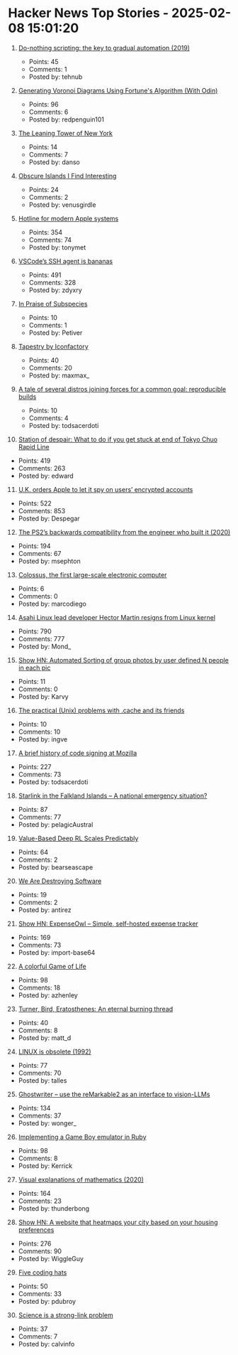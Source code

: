 # Hacker News Top Stories - 2025-02-08 15:01:20

1. [Do-nothing scripting: the key to gradual automation (2019)](https://blog.danslimmon.com/2019/07/15/do-nothing-scripting-the-key-to-gradual-automation/)
   - Points: 45
   - Comments: 1
   - Posted by: tehnub

2. [Generating Voronoi Diagrams Using Fortune's Algorithm (With Odin)](https://redpenguin101.github.io/html/posts/2025_01_21_voronoi.html)
   - Points: 96
   - Comments: 6
   - Posted by: redpenguin101

3. [The Leaning Tower of New York](https://www.newyorker.com/magazine/2025/02/10/the-leaning-tower-of-new-york)
   - Points: 14
   - Comments: 7
   - Posted by: danso

4. [Obscure Islands I Find Interesting](https://amanvir.com/obscure-islands)
   - Points: 24
   - Comments: 2
   - Posted by: venusgirdle

5. [Hotline for modern Apple systems](https://github.com/mierau/hotline)
   - Points: 354
   - Comments: 74
   - Posted by: tonymet

6. [VSCode’s SSH agent is bananas](https://fly.io/blog/vscode-ssh-wtf/)
   - Points: 491
   - Comments: 328
   - Posted by: zdyxry

7. [In Praise of Subspecies](https://aeon.co/essays/the-case-for-subspecies-the-neglected-unit-of-conservation)
   - Points: 10
   - Comments: 1
   - Posted by: Petiver

8. [Tapestry by Iconfactory](https://usetapestry.com/)
   - Points: 40
   - Comments: 20
   - Posted by: maxmax_

9. [A tale of several distros joining forces for a common goal: reproducible builds](https://video.fosdem.org/2025/h1302/fosdem-2025-6479-a-tale-of-several-distros-joining-forces-for-a-common-goal-reproducible-builds.av1.webm)
   - Points: 10
   - Comments: 4
   - Posted by: todsacerdoti

10. [Station of despair: What to do if you get stuck at end of Tokyo Chuo Rapid Line](https://soranews24.com/2024/12/21/station-of-despair-what-to-do-if-you-get-stuck-at-the-end-of-tokyos-chuo-rapid-line/)
   - Points: 419
   - Comments: 263
   - Posted by: edward

11. [U.K. orders Apple to let it spy on users’ encrypted accounts](https://www.washingtonpost.com/technology/2025/02/07/apple-encryption-backdoor-uk/)
   - Points: 522
   - Comments: 853
   - Posted by: Despegar

12. [The PS2’s backwards compatibility from the engineer who built it (2020)](https://freelansations.medium.com/the-story-of-the-ps2s-backwards-compatibility-from-the-engineer-who-built-it-ec39cf5a0353)
   - Points: 194
   - Comments: 67
   - Posted by: msephton

13. [Colossus, the first large-scale electronic computer](https://www.colossus-computer.com/colossus1.html#section02)
   - Points: 6
   - Comments: 0
   - Posted by: marcodiego

14. [Asahi Linux lead developer Hector Martin resigns from Linux kernel](https://lkml.org/lkml/2025/2/7/9)
   - Points: 790
   - Comments: 777
   - Posted by: Mond_

15. [Show HN: Automated Sorting of group photos by user defined N people in each pic](https://github.com/Karvy-Singh/Sort_Memories)
   - Points: 11
   - Comments: 0
   - Posted by: Karvy

16. [The practical (Unix) problems with .cache and its friends](https://utcc.utoronto.ca/~cks/space/blog/sysadmin/DotCacheDirectoriesProblem)
   - Points: 10
   - Comments: 10
   - Posted by: ingve

17. [A brief history of code signing at Mozilla](https://hearsum.ca/posts/history-of-code-signing-at-mozilla/)
   - Points: 227
   - Comments: 73
   - Posted by: todsacerdoti

18. [Starlink in the Falkland Islands – A national emergency situation?](https://www.openfalklands.com/february-2025-starlink-in-the-falkland-islands-a-national-emergency-situation/)
   - Points: 87
   - Comments: 77
   - Posted by: pelagicAustral

19. [Value-Based Deep RL Scales Predictably](https://arxiv.org/abs/2502.04327)
   - Points: 64
   - Comments: 2
   - Posted by: bearseascape

20. [We Are Destroying Software](https://antirez.com/news/145)
   - Points: 19
   - Comments: 2
   - Posted by: antirez

21. [Show HN: ExpenseOwl – Simple, self-hosted expense tracker](https://github.com/Tanq16/ExpenseOwl)
   - Points: 169
   - Comments: 73
   - Posted by: import-base64

22. [A colorful Game of Life](https://colorlife.quick.jaredforsyth.com)
   - Points: 98
   - Comments: 18
   - Posted by: azhenley

23. [Turner, Bird, Eratosthenes: An eternal burning thread](https://www.cambridge.org/core/journals/journal-of-functional-programming/article/turner-bird-eratosthenes-an-eternal-burning-thread/32E2EDF5D5EAEC95F13D313BC97B86F0)
   - Points: 40
   - Comments: 8
   - Posted by: matt_d

24. [LINUX is obsolete (1992)](https://groups.google.com/g/comp.os.minix/c/wlhw16QWltI)
   - Points: 77
   - Comments: 70
   - Posted by: talles

25. [Ghostwriter – use the reMarkable2 as an interface to vision-LLMs](https://github.com/awwaiid/ghostwriter)
   - Points: 134
   - Comments: 37
   - Posted by: wonger_

26. [Implementing a Game Boy emulator in Ruby](https://sacckey.dev/posts/implementing-a-game-boy-emulator-in-ruby/)
   - Points: 98
   - Comments: 8
   - Posted by: Kerrick

27. [Visual explanations of mathematics (2020)](https://agilescientific.com/blog/2020/2/25/visual-explanations-of-mathematics)
   - Points: 164
   - Comments: 23
   - Posted by: thunderbong

28. [Show HN: A website that heatmaps your city based on your housing preferences](https://theretowhere.com/)
   - Points: 276
   - Comments: 90
   - Posted by: WiggleGuy

29. [Five coding hats](https://dubroy.com/blog/five-coding-hats/)
   - Points: 50
   - Comments: 33
   - Posted by: pdubroy

30. [Science is a strong-link problem](https://www.experimental-history.com/p/repost-science-is-a-strong-link-problem)
   - Points: 37
   - Comments: 7
   - Posted by: calvinfo

